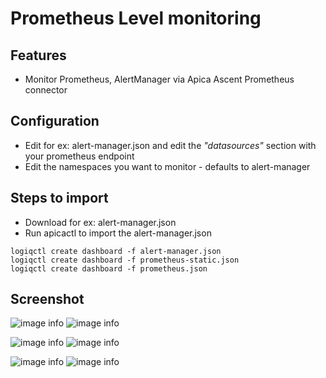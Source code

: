 # Prometheus Level monitoring

## Features
* Monitor Prometheus, AlertManager via Apica Ascent Prometheus connector

## Configuration

* Edit for ex: alert-manager.json and edit the *"datasources"* section with your prometheus endpoint
* Edit the namespaces you want to monitor - defaults to alert-manager

## Steps to import

* Download for ex: alert-manager.json
* Run apicactl to import the alert-manager.json

```
logiqctl create dashboard -f alert-manager.json
logiqctl create dashboard -f prometheus-static.json
logiqctl create dashboard -f prometheus.json

```


## Screenshot

![image info](./alert-manager-0.png)
![image info](./alert-manager-1.png)

![image info](./prometheus-static-0.png)
![image info](./prometheus-static-1.png)

![image info](./prometheus-0.png)
![image info](./prometheus-1.png)
